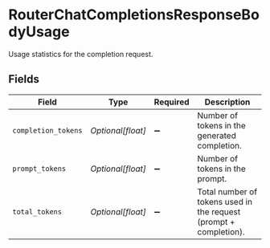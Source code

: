 # RouterChatCompletionsResponseBodyUsage

Usage statistics for the completion request.


## Fields

| Field                                                             | Type                                                              | Required                                                          | Description                                                       |
| ----------------------------------------------------------------- | ----------------------------------------------------------------- | ----------------------------------------------------------------- | ----------------------------------------------------------------- |
| `completion_tokens`                                               | *Optional[float]*                                                 | :heavy_minus_sign:                                                | Number of tokens in the generated completion.                     |
| `prompt_tokens`                                                   | *Optional[float]*                                                 | :heavy_minus_sign:                                                | Number of tokens in the prompt.                                   |
| `total_tokens`                                                    | *Optional[float]*                                                 | :heavy_minus_sign:                                                | Total number of tokens used in the request (prompt + completion). |